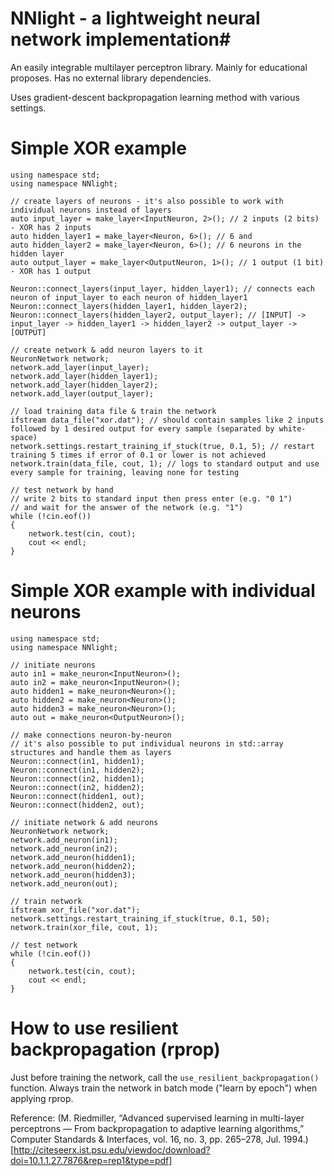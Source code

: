 # NNlight - a lightweight neural network implementation#

An easily integrable multilayer perceptron library. Mainly for educational proposes. Has no external library dependencies.

Uses gradient-descent backpropagation learning method with various settings.

# Simple XOR example

	using namespace std;
	using namespace NNlight;
	
	// create layers of neurons - it's also possible to work with individual neurons instead of layers
	auto input_layer = make_layer<InputNeuron, 2>(); // 2 inputs (2 bits) - XOR has 2 inputs
	auto hidden_layer1 = make_layer<Neuron, 6>(); // 6 and
	auto hidden_layer2 = make_layer<Neuron, 6>(); // 6 neurons in the hidden layer
	auto output_layer = make_layer<OutputNeuron, 1>(); // 1 output (1 bit) - XOR has 1 output
	
	Neuron::connect_layers(input_layer, hidden_layer1); // connects each neuron of input_layer to each neuron of hidden_layer1
	Neuron::connect_layers(hidden_layer1, hidden_layer2);
	Neuron::connect_layers(hidden_layer2, output_layer); // [INPUT] -> input_layer -> hidden_layer1 -> hidden_layer2 -> output_layer -> [OUTPUT]
	
	// create network & add neuron layers to it
	NeuronNetwork network;
	network.add_layer(input_layer);
	network.add_layer(hidden_layer1);
	network.add_layer(hidden_layer2);
	network.add_layer(output_layer);
	
	// load training data file & train the network
	ifstream data_file("xor.dat"); // should contain samples like 2 inputs followed by 1 desired output for every sample (separated by white-space)
	network.settings.restart_training_if_stuck(true, 0.1, 5); // restart training 5 times if error of 0.1 or lower is not achieved
	network.train(data_file, cout, 1); // logs to standard output and use every sample for training, leaving none for testing
	
	// test network by hand
	// write 2 bits to standard input then press enter (e.g. "0 1")
	// and wait for the answer of the network (e.g. "1")
	while (!cin.eof())
	{
		network.test(cin, cout);
		cout << endl;
	}

# Simple XOR example with individual neurons

	using namespace std;
	using namespace NNlight;
	
	// initiate neurons
	auto in1 = make_neuron<InputNeuron>();
	auto in2 = make_neuron<InputNeuron>();
	auto hidden1 = make_neuron<Neuron>();
	auto hidden2 = make_neuron<Neuron>();
	auto hidden3 = make_neuron<Neuron>();
	auto out = make_neuron<OutputNeuron>();

	// make connections neuron-by-neuron
	// it's also possible to put individual neurons in std::array structures and handle them as layers
	Neuron::connect(in1, hidden1);
	Neuron::connect(in1, hidden2);
	Neuron::connect(in2, hidden1);
	Neuron::connect(in2, hidden2);
	Neuron::connect(hidden1, out);
	Neuron::connect(hidden2, out);
	
	// initiate network & add neurons
	NeuronNetwork network;
	network.add_neuron(in1);
	network.add_neuron(in2);
	network.add_neuron(hidden1);
	network.add_neuron(hidden2);
	network.add_neuron(hidden3);
	network.add_neuron(out);

	// train network
	ifstream xor_file("xor.dat");
	network.settings.restart_training_if_stuck(true, 0.1, 50);
	network.train(xor_file, cout, 1);

	// test network
	while (!cin.eof())
	{
		network.test(cin, cout);
		cout << endl;
	}

# How to use resilient backpropagation (rprop)

Just before training the network, call the `use_resilient_backpropagation()` function. Always train the network in batch mode ("learn by epoch") when applying rprop.

Reference: (M. Riedmiller, “Advanced supervised learning in multi-layer perceptrons — From backpropagation to adaptive learning algorithms,” Computer Standards & Interfaces, vol. 16, no. 3, pp. 265–278, Jul. 1994.)[http://citeseerx.ist.psu.edu/viewdoc/download?doi=10.1.1.27.7876&rep=rep1&type=pdf]